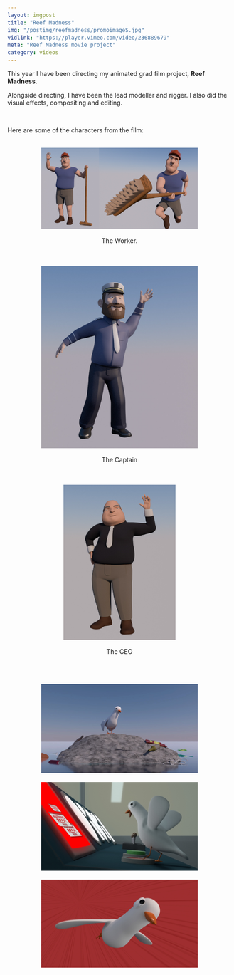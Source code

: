 ```yaml
---
layout: imgpost
title: "Reef Madness"
img: "/postimg/reefmadness/promoimageS.jpg"
vidlink: "https://player.vimeo.com/video/236889679"
meta: "Reef Madness movie project"
category: videos
---
```


<div class="WideTextBox">
<p>This year I have been directing my animated grad film project, <strong>Reef Madness</strong>.</p>
<p>Alongside directing, I have been the lead modeller and rigger. I also did the visual effects, compositing and editing.</p><br>
<p>Here are some of the characters from the film:</p><br>
<div style="text-align:center;">
<img style="max-width:70%;" src="/postimg/reefmadness/broom.jpg"><p>The Worker.</p><br><br>
<img style="max-width:70%;" src="/postimg/reefmadness/captain.jpg"><p>The Captain</p><br><br>
<img style="max-width:50%;" src="/postimg/reefmadness/CEO.jpg"><p>The CEO</p><br><br><br>
<img style="max-width:70%;" src="/postimg/reefmadness/birdonrock.jpg"><br><br>
<img style="max-width:70%;" src="/postimg/reefmadness/seagullbutton.jpg"><br><br>
<img style="max-width:70%;" src="/postimg/reefmadness/birdfly.jpg"><br><br>
</div>
</div>